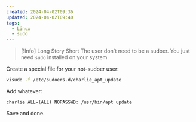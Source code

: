```yaml
---
created: 2024-04-02T09:36
updated: 2024-04-02T09:40
tags:
  - Linux
  - sudo
---
```

> [!Info] Long Story Short
> The user don't need to be a sudoer. You just need `sudo` installed on your system.

Create a special file for your not-sudoer user:
```bash
visudo -f /etc/sudoers.d/charlie_apt_update
```

Add whatever:
```plaintext
charlie ALL=(ALL) NOPASSWD: /usr/bin/apt update
```

Save and done.